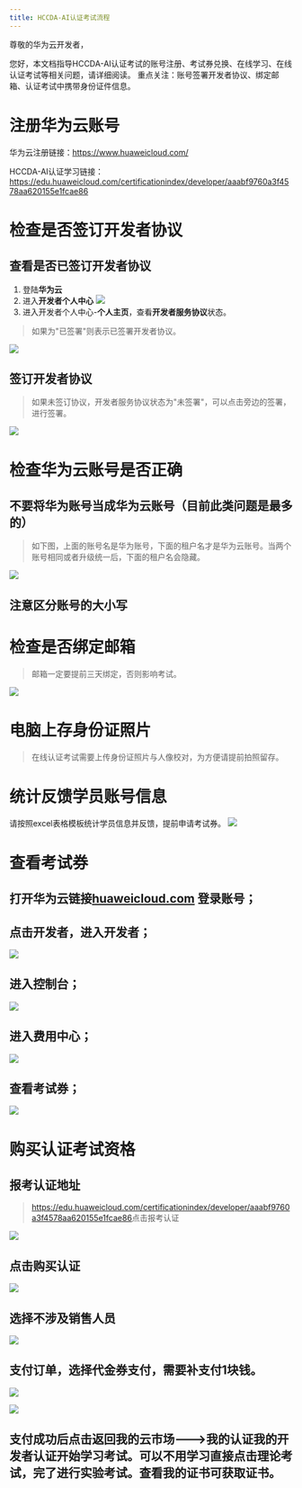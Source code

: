 ```yaml
---
title: HCCDA-AI认证考试流程
---
```


尊敬的华为云开发者，

您好，本文档指导HCCDA-AI认证考试的账号注册、考试券兑换、在线学习、在线认证考试等相关问题，请详细阅读。
重点关注：账号签署开发者协议、绑定邮箱、认证考试中携带身份证件信息。

# 注册华为云账号
华为云注册链接：https://www.huaweicloud.com/

HCCDA-AI认证学习链接：<https://edu.huaweicloud.com/certificationindex/developer/aaabf9760a3f4578aa620155e1fcae86>


# 检查是否签订开发者协议

## 查看是否已签订开发者协议
1. 登陆**华为云**
2. 进入**开发者个人中心**
    ![](image/HCCDA-AI账号注册自检及考试券兑换全流程/image1.png)
3. 进入开发者个人中心-**个人主页**，查看**开发者服务协议**状态。

> 如果为"已签署"则表示已签署开发者协议。

![](image/HCCDA-AI账号注册自检及考试券兑换全流程/image2.png)


## 签订开发者协议
> 如果未签订协议，开发者服务协议状态为"未签署"，可以点击旁边的签署，进行签署。

![](image/HCCDA-AI账号注册自检及考试券兑换全流程/image3.png)


# 检查华为云账号是否正确

## 不要将华为账号当成华为云账号（目前此类问题是最多的）
> 如下图，上面的账号名是华为账号，下面的租户名才是华为云账号。当两个账号相同或者升级统一后，下面的租户名会隐藏。

![](image/HCCDA-AI账号注册自检及考试券兑换全流程/image4.png)


## 注意区分账号的大小写


# 检查是否绑定邮箱
> 邮箱一定要提前三天绑定，否则影响考试。

![](image/HCCDA-AI账号注册自检及考试券兑换全流程/image5.png)


# 电脑上存身份证照片
> 在线认证考试需要上传身份证照片与人像校对，为方便请提前拍照留存。


# 统计反馈学员账号信息
请按照excel表格模板统计学员信息并反馈，提前申请考试券。
![](image/HCCDA-AI账号注册自检及考试券兑换全流程/image6.emf)


# 查看考试券

## 打开华为云链接[**huaweicloud.com**](https://www.huaweicloud.com/) 登录账号；

## 点击开发者，进入开发者；
![](image/HCCDA-AI账号注册自检及考试券兑换全流程/image7.png)

## 进入控制台；
![](image/HCCDA-AI账号注册自检及考试券兑换全流程/image8.png)

## 进入费用中心；
![](image/HCCDA-AI账号注册自检及考试券兑换全流程/image9.png)

## 查看考试券；
![](image/HCCDA-AI账号注册自检及考试券兑换全流程/image10.png)


# 购买认证考试资格

## 报考认证地址
> <https://edu.huaweicloud.com/certificationindex/developer/aaabf9760a3f4578aa620155e1fcae86>点击报考认证

![](image/HCCDA-AI账号注册自检及考试券兑换全流程/image11.png)

## 点击购买认证
![](image/HCCDA-AI账号注册自检及考试券兑换全流程/image12.png)

## 选择不涉及销售人员
![](image/HCCDA-AI账号注册自检及考试券兑换全流程/image13.png)

## 支付订单，选择代金券支付，需要补支付1块钱。
![](image/HCCDA-AI账号注册自检及考试券兑换全流程/image14.png)

![](image/HCCDA-AI账号注册自检及考试券兑换全流程/image15.png)

## 支付成功后点击返回我的云市场---\>我的认证我的开发者认证开始学习考试。可以不用学习直接点击理论考试，完了进行实验考试。查看我的证书可获取证书。
